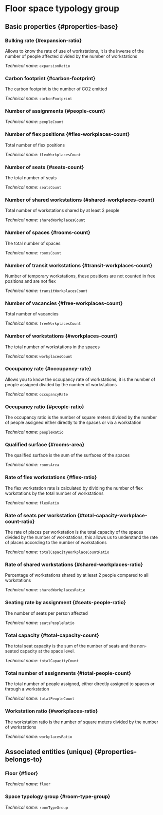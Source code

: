 # Floor space typology group
<!--- THIS FILE IS GENERATED PLEASE DO NOT EDIT IT DIRECTLY --->



## Basic properties {#properties-base}

### Bulking rate {#expansion-ratio}

Allows to know the rate of use of workstations, it is the inverse of the number of people affected divided by the number of workstations

*Technical name:* ```expansionRatio```

### Carbon footprint {#carbon-footprint}

The carbon footprint is the number of CO2 emitted

*Technical name:* ```carbonFootprint```

### Number of assignments {#people-count}



*Technical name:* ```peopleCount```

### Number of flex positions {#flex-workplaces-count}

Total number of flex positions

*Technical name:* ```flexWorkplacesCount```

### Number of seats {#seats-count}

The total number of seats

*Technical name:* ```seatsCount```

### Number of shared workstations {#shared-workplaces-count}

Total number of workstations shared by at least 2 people

*Technical name:* ```sharedWorkplacesCount```

### Number of spaces {#rooms-count}

The total number of spaces

*Technical name:* ```roomsCount```

### Number of transit workstations {#transit-workplaces-count}

Number of temporary workstations, these positions are not counted in free positions and are not flex

*Technical name:* ```transitWorkplacesCount```

### Number of vacancies {#free-workplaces-count}

Total number of vacancies

*Technical name:* ```freeWorkplacesCount```

### Number of workstations {#workplaces-count}

The total number of workstations in the spaces

*Technical name:* ```workplacesCount```

### Occupancy rate {#occupancy-rate}

Allows you to know the occupancy rate of workstations, it is the number of people assigned divided by the number of workstations

*Technical name:* ```occupancyRate```

### Occupancy ratio {#people-ratio}

The occupancy ratio is the number of square meters divided by the number of people assigned either directly to the spaces or via a workstation

*Technical name:* ```peopleRatio```

### Qualified surface {#rooms-area}

The qualified surface is the sum of the surfaces of the spaces

*Technical name:* ```roomsArea```

### Rate of flex workstations {#flex-ratio}

The flex workstation rate is calculated by dividing the number of flex workstations by the total number of workstations

*Technical name:* ```flexRatio```

### Rate of seats per workstation {#total-capacity-workplace-count-ratio}

The rate of places per workstation is the total capacity of the spaces divided by the number of workstations, this allows us to understand the rate of places according to the number of workstations

*Technical name:* ```totalCapacityWorkplaceCountRatio```

### Rate of shared workstations {#shared-workplaces-ratio}

Percentage of workstations shared by at least 2 people compared to all workstations

*Technical name:* ```sharedWorkplacesRatio```

### Seating rate by assignment {#seats-people-ratio}

The number of seats per person affected

*Technical name:* ```seatsPeopleRatio```

### Total capacity {#total-capacity-count}

The total seat capacity is the sum of the number of seats and the non-seated capacity at the space level.

*Technical name:* ```totalCapacityCount```

### Total number of assignments {#total-people-count}

The total number of people assigned, either directly assigned to spaces or through a workstation

*Technical name:* ```totalPeopleCount```

### Workstation ratio {#workplaces-ratio}

The workstation ratio is the number of square meters divided by the number of workstations

*Technical name:* ```workplacesRatio```


## Associated entities (unique) {#properties-belongs-to}

### Floor {#floor}



*Technical name:* ```floor```

### Space typology group {#room-type-group}



*Technical name:* ```roomTypeGroup```





